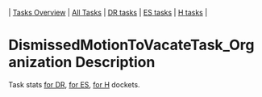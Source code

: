 | [Tasks Overview](../tasks-overview.md) | [All Tasks](../alltasks.md) | [DR tasks](../docket-DR/tasklist.md) | [ES tasks](../docket-ES/tasklist.md) | [H tasks](../docket-H/tasklist.md) |
# DismissedMotionToVacateTask_Organization Description

Task stats [for DR](../docket-DR/DismissedMotionToVacateTask_Organization.md), [for ES](../docket-ES/DismissedMotionToVacateTask_Organization.md), [for H](../docket-H/DismissedMotionToVacateTask_Organization.md) dockets.

